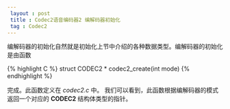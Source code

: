 ```yaml
---
 layout : post
 title : Codec2语音编码器2 编解码器初始化
 tag : Codec2
---
```


编解码器的初始化自然就是初始化上节中介绍的各种数据类型。编解码器的初始化是由函数

{% highlight C %}
	struct CODEC2 * codec2_create(int mode)
{% endhighlight %}

完成。此函数定义在 *codec2.c* 中。
我们可以看到，此函数根据编解码器的模式返回一个对应的 **CODEC2** 结构体类型的指针。

